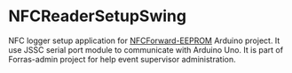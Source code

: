 # NFCReaderSetupSwing

NFC logger setup application for [NFCForward-EEPROM](https://github.com/pzoli/NFCForward-EEPROM) Arduino project. It use JSSC serial port module to communicate with Arduino Uno.
It is part of Forras-admin project for help event supervisor administration.